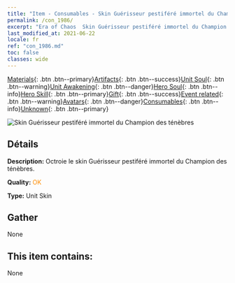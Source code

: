 ```yaml
---
title: "Item - Consumables - Skin Guérisseur pestiféré immortel du Champion des ténèbres"
permalink: /con_1986/
excerpt: "Era of Chaos  Skin Guérisseur pestiféré immortel du Champion des ténèbres"
last_modified_at: 2021-06-22
locale: fr
ref: "con_1986.md"
toc: false
classes: wide
---
```

 [Materials](/ItemsFR/){: .btn .btn--primary}[Artifacts](/ItemsFR/Artifacts/){: .btn .btn--success}[Unit Soul](/ItemsFR/UnitSoul/){: .btn .btn--warning}[Unit Awakening](/ItemsFR/UnitAwakening/){: .btn .btn--danger}[Hero Soul](/ItemsFR/HeroSoul/){: .btn .btn--info}[Hero Skill](/ItemsFR/HeroSkill/){: .btn .btn--primary}[Gift](/ItemsFR/Gift/){: .btn .btn--success}[Event related](/ItemsFR/Events/){: .btn .btn--warning}[Avatars](/ItemsFR/Avatars/){: .btn .btn--danger}[Consumables](/ItemsFR/Consumables/){: .btn .btn--info}[Unknown](/ItemsFR/Unknown/){: .btn .btn--primary}

 ![Skin Guérisseur pestiféré immortel du Champion des ténèbres](/images/u/ti_sishendiancangpifu.jpg)

## Détails
 **Description:** Octroie le skin Guérisseur pestiféré immortel du Champion des ténèbres.

 **Quality:** <span style="color: #FF8C00">OK</span>

 **Type:** Unit Skin

## Gather

  None

## This item contains:

  None

